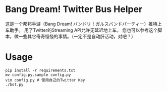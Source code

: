 # Bang Dream! Twitter Bus Helper
这是一个邦邦手游（Bang Dream! バンドリ！ガルスバンドパーティー）推特上车助手。
用了Twitter的Streaming API允许无延迟地上车。
您也可以参考这个脚本，做一些其它奇奇怪怪的事情。（一定不是自动肝活动，对吧？）

# Usage
```
pip install -r requirements.txt
mv config.py.sample config.py
vim config.py # 使用自己的Twitter Key
./bot.py
```
